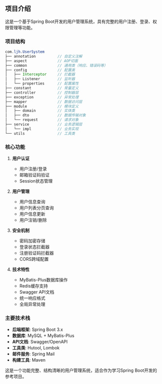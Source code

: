 ## 项目介绍

这是一个基于Spring Boot开发的用户管理系统，具有完整的用户注册、登录、权限管理等功能。

### 项目结构

```java
com.ljh.UserSystem
├── annotation          // 自定义注解
├── aspect              // AOP切面
├── common              // 通用类（响应、错误码等）
├── config              // 配置类
│   ├── Interceptor     // 拦截器
│   ├── Listener        // 监听器
│   └── properties      // 配置属性
├── constant            // 常量定义
├── controller          // 控制器层
├── exception           // 异常处理
├── mapper              // 数据访问层
├── module              // 模块定义
│   ├── domain          // 实体类
│   ├── dto             // 数据传输对象
│   └── request         // 请求对象
├── service             // 业务逻辑层
│   └── impl            // 业务实现
└── utils               // 工具类
```


### 核心功能

1. **用户认证**
   - 用户注册/登录
   - 邮箱验证码验证
   - Session状态管理

2. **用户管理**
   - 用户信息查询
   - 用户列表分页查询
   - 用户信息更新
   - 用户注销/删除

3. **安全机制**
   - 密码加密存储
   - 登录状态拦截器
   - 注册验证码拦截器
   - CORS跨域配置

4. **技术特性**
   - MyBatis-Plus数据库操作
   - Redis缓存支持
   - Swagger API文档
   - 统一响应格式
   - 全局异常处理

### 主要技术栈

- **后端框架**: Spring Boot 3.x
- **数据库**: MySQL + MyBatis-Plus
- **API文档**: Swagger/OpenAPI
- **工具类**: Hutool, Lombok
- **邮件服务**: Spring Mail
- **构建工具**: Maven

这是一个功能完整、结构清晰的用户管理系统，适合作为学习Spring Boot开发的参考项目。
